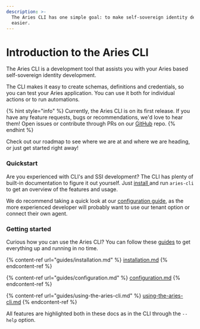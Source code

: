 ```yaml
---
description: >-
  The Aries CLI has one simple goal: to make self-sovereign identity development
  easier.
---
```


# Introduction to the Aries CLI

The Aries CLI is a development tool that assists you with your Aries based self-sovereign identity development.

The CLI makes it easy to create schemas, definitions and credentials, so you can test your Aries application. You can use it both for individual actions or to run automations.

{% hint style="info" %}
Currently, the Aries CLI is on its first release. If you have any feature requests, bugs or recommendations, we'd love to hear them! Open issues or contribute through PRs on our [GitHub](https://github.com/animo/aries-cli) repo.
{% endhint %}

Check out our roadmap to see where we are at and where we are heading, or just get started right away!

### Quickstart

Are you experienced with CLI's and SSI development? The CLI has plenty of built-in documentation to figure it out yourself. Just [install ](guides/installation.md)and run `aries-cli` to get an overview of the features and usage.

We do recommend taking a quick look at our [configuration guide](guides/configuration.md), as the more experienced developer will probably want to use our tenant option or connect their own agent.

### Getting started

Curious how you can use the Aries CLI? You can follow these [guides](broken-reference/) to get everything up and running in no time.

{% content-ref url="guides/installation.md" %}
[installation.md](guides/installation.md)
{% endcontent-ref %}

{% content-ref url="guides/configuration.md" %}
[configuration.md](guides/configuration.md)
{% endcontent-ref %}

{% content-ref url="guides/using-the-aries-cli.md" %}
[using-the-aries-cli.md](guides/using-the-aries-cli.md)
{% endcontent-ref %}

All features are highlighted both in these docs as in the CLI through the `--help` option.
